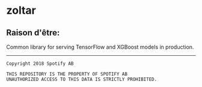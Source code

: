 # zoltar

## Raison d'être:

Common library for serving TensorFlow and XGBoost models in production.


---

```
Copyright 2018 Spotify AB

THIS REPOSITORY IS THE PROPERTY OF SPOTIFY AB
UNAUTHORIZED ACCESS TO THIS DATA IS STRICTLY PROHIBITED.
```
